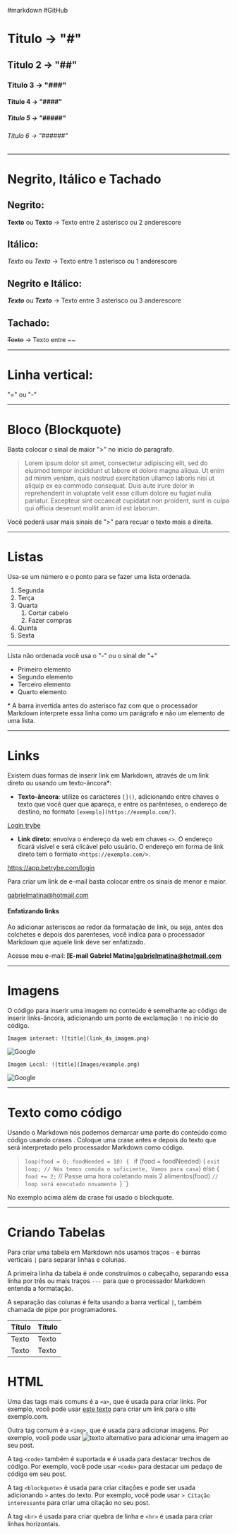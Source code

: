 #markdown #GitHub

# Titulo -> "#"
## Titulo 2 -> "##"
### Titulo 3 -> "###"
#### Titulo 4 -> "####"
##### Titulo 5 -> "#####"
###### Titulo 6 -> "######"


---------------------------------------------------------------------------
# Negrito, Itálico e Tachado
## Negrito:
**Texto** ou __Texto__ -> Texto entre 2 asterisco ou 2 anderescore

## Itálico:
*Texto* ou _Texto_  -> Texto entre 1 asterisco ou 1 anderescore

## Negrito e Itálico:
***Texto*** ou ___Texto___ -> Texto entre 3 asterisco ou 3 anderescore

## Tachado:
~~Texto~~ -> Texto entre ~~
________________________________________________________________
# Linha vertical:   
"=" ou "-" 
__________

# Bloco (Blockquote)
Basta colocar o sinal de maior ">" no inicio do paragrafo.
>Lorem ipsum dolor sit amet, consectetur adipiscing elit, sed do eiusmod tempor incididunt ut labore et dolore magna aliqua. Ut enim ad minim veniam, quis nostrud exercitation ullamco laboris nisi ut aliquip ex ea commodo consequat. Duis aute irure dolor in reprehenderit in voluptate velit esse cillum dolore eu fugiat nulla pariatur. Excepteur sint occaecat cupidatat non proident, sunt in culpa qui officia deserunt mollit anim id est laborum.

Você poderá usar mais sinais de ">" para recuar o texto mais a direita.

_____________________________________________________

# Listas
Usa-se um número e o ponto para se fazer uma lista ordenada.
1. Segunda
2. Terça
3. Quarta
    1. Cortar cabelo
     2. Fazer compras
4. Quinta
5. Sexta

-----------------------------------------------------
Lista não ordenada você usa o "-" ou o sinal de "+"

- Primeiro elemento
- Segundo elemento
- Terceiro elemento
- Quarto elemento

\* A barra invertida antes do asterisco faz com que o processador Markdown interprete essa linha como um parágrafo e não um elemento de uma lista.
_______________________________________________________
# Links
Existem duas formas de inserir link em Markdown, através de um link direto ou usando um texto-âncora*:

-   **Texto-âncora**: utilize os caracteres `[]()`, adicionando entre chaves o texto que você quer que apareça, e entre os parênteses, o endereço de destino, no formato `[exemplo](https://exemplo.com/)`.

[Login trybe](https://app.betrybe.com/login)
    
-   **Link direto**: envolva o endereço da web em chaves `<>`. O endereço ficará visível e será clicável pelo usuário. O endereço em forma de link direto tem o formato `<https://exemplo.com/>`.

<https://app.betrybe.com/login>

Para criar um link de e-mail basta colocar entre os sinais de menor e maior.

<gabrielmatina@hotmail.com>

#### Enfatizando links
Ao adicionar asteriscos ao redor da formatação de link, ou seja, antes dos colchetes e depois dos parenteses, você indica para o processador Markdown que aquele link deve ser enfatizado.

Acesse meu e-mail: **[E-mail Gabriel Matina]<gabrielmatina@hotmail.com>**


____________________________________
# Imagens
O código para inserir uma imagem no conteúdo é semelhante ao código de inserir links-âncora, adicionando um ponto de exclamação `!` no início do código.

```
Imagem internet: ![title](link_da_imagem.png)
```

![Google](https://www.google.com/images/branding/googlelogo/1x/googlelogo_color_272x92dp.png)
```
Imagem Local: ![title](Images/example.png)
```

![Google](googlelogo.png)

------------------------------------------------
# Texto como código
Usando o Markdown nós podemos demarcar uma parte do conteúdo como código usando crases . Coloque uma crase antes e depois do texto que será interpretado pelo processador Markdown como código.


>`loop(food = 0; foodNeeded = 10) {
`  if (food = foodNeeded) {
   ` exit loop;
    // Nós temos comida o suficiente, Vamos para casa
  `} else {
    `food += 2;` // Passe uma hora coletando mais 2 alimentos(food)
    `// loop será executado novamente
  `}
`}

No exemplo acima além da crase foi usado o blockquote.

______________________________
# Criando Tabelas
Para criar uma tabela em Markdown nós usamos traços `–` e barras verticais `|` para separar linhas e colunas.

A primeira linha da tabela é onde construímos o cabeçalho, separando essa linha por três ou mais traços `---` para que o processador Markdown entenda a formatação.

A separação das colunas é feita usando a barra vertical `|`, também chamada de pipe por programadores.

Título  | Título
------- | --------
Texto   | Texto
Texto   | Texto


# HTML

Uma das tags mais comuns é a `<a>`, que é usada para criar links. Por exemplo, você pode usar [este texto](https://www.exemplo.com/) para criar um link para o site exemplo.com.

Outra tag comum é a `<img>`, que é usada para adicionar imagens. Por exemplo, você pode usar ![texto alternativo](https://www.exemplo.com/imagem.jpg) para adicionar uma imagem ao seu post.

A tag `<code>` também é suportada e é usada para destacar trechos de código. Por exemplo, você pode usar `<code>` para destacar um pedaço de código em seu post.

A tag `<blockquote>` é usada para criar citações e pode ser usada adicionando `>` antes do texto. Por exemplo, você pode usar `> Citação interessante` para criar uma citação no seu post.

A tag `<br>` é usada para criar quebra de linha e `<hr>` é usada para criar linhas horizontais.




